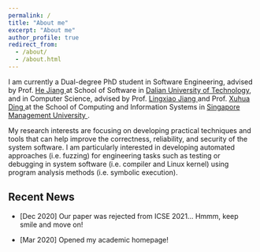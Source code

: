 ```yaml
---
permalink: /
title: "About me"
excerpt: "About me"
author_profile: true
redirect_from: 
  - /about/
  - /about.html
---
```


I am currently a Dual-degree PhD student in Software Engineering, advised by Prof. [ He Jiang ](http://faculty.dlut.edu.cn/jianghe/en/index.htm) at School of Software in [ Dalian University of Technology](http://en.dlut.edu.cn/), and in Computer Science, advised by Prof. [ Lingxiao Jiang ](http://www.mysmu.edu/faculty/lxjiang/) and Prof. [ Xuhua Ding ](http://www.mysmu.edu/faculty/xhding/) at the School of Computing and Information Systems in [ Singapore Management University ](https://www.smu.edu.sg/). 


My research interests are focusing on developing practical techniques and tools that can help improve the correctness, reliability, and security of the system software. I am particularly interested in developing automated approaches (i.e. fuzzing) for engineering tasks such as testing or debugging in system software (i.e. compiler and Linux kernel) using program analysis methods (i.e. symbolic execution).


## Recent News

  * [Dec 2020] Our paper was rejected from ICSE 2021... Hmmm, keep smile and move on!

  * [Mar 2020] Opened my academic homepage! 


